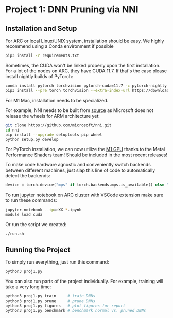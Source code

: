 # Project 1: DNN Pruning via NNI

## Installation and Setup

For ARC or local Linux/UNIX system, installation should be easy. We highly recommend using a Conda environment if possible

```sh
pip3 install -r requirements.txt
```

Sometimes, the CUDA won't be linked properly upon the first installation. For a lot of the nodes on ARC, they have CUDA 11.7. If that's the case please install nightly builds of PyTorch:

```sh
conda install pytorch torchvision pytorch-cuda=11.7 -c pytorch-nightly -c nvidia
pip3 install --pre torch torchvision --extra-index-url https://download.pytorch.org/whl/nightly/cu117
```

For M1 Mac, installation needs to be specialized.

For example, NNI needs to be built from [source](https://nni.readthedocs.io/en/stable/notes/build_from_source.html) as Microsoft does not release the wheels for ARM architecture yet:

```sh
git clone https://github.com/microsoft/nni.git
cd nni
pip install --upgrade setuptools pip wheel
python setup.py develop
```

For PyTorch installation, we can now utilize the [M1 GPU](https://towardsdatascience.com/installing-pytorch-on-apple-m1-chip-with-gpu-acceleration-3351dc44d67c) thanks to the Metal Performance Shaders team! Should be included in the most recent releases!

To make code hardware agnostic and conveniently switch backends between different machines, just slap this line of code to automatically detect the backends:

```python
device = torch.device("mps" if torch.backends.mps.is_available() else "cuda" if torch.cuda.is_available() else "cpu")
```

To run jupyter notebook on ARC cluster with VSCode extension make sure to run these commands:

```sh
jupyter-notebook --ip=cXX *.ipynb
module load cuda
```

Or run the script we created:

```sh
./run.sh
```

## Running the Project

To simply run everything, just run this command:

```sh
python3 proj1.py
```

You can also run parts of the project individually. For example, training will take a very long time:

```sh
python3 proj1.py train     # train DNNs
python3 proj1.py prune     # prune DNNs
python3 proj1.py figures   # plot figures for report
python3 proj1.py benchmark # benchmark normal vs. pruned DNNs
```
